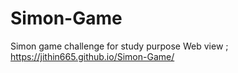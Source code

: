 # Simon-Game
Simon game challenge for study purpose
Web view ;  https://jithin665.github.io/Simon-Game/
